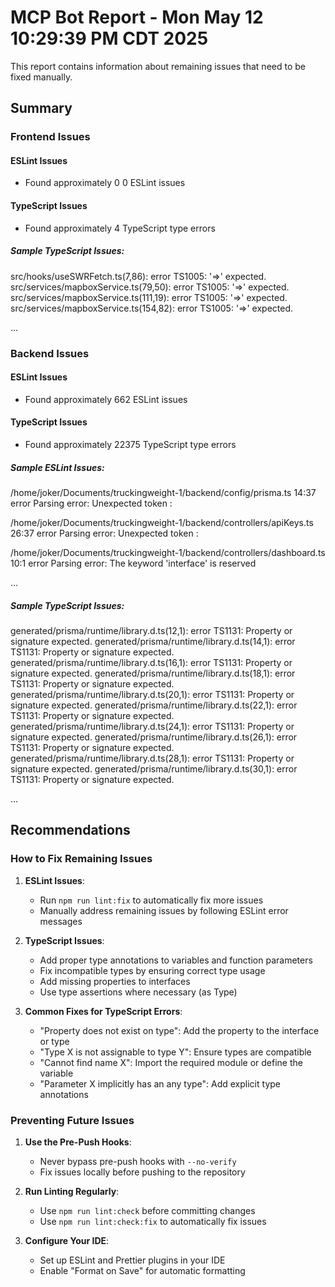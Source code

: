 <!--

 * Copyright (c) 2025 Cargo Scale Pro Inc. All Rights Reserved.
 * 
 * PROPRIETARY AND CONFIDENTIAL
 * 
 * This file is part of the Cargo Scale Pro Inc Weight Management System.
 * Unauthorized copying of this file, via any medium is strictly prohibited.
 * 
 * This file contains proprietary and confidential information of 
 * Cargo Scale Pro Inc and may not be copied, distributed, or used
 * in any way without explicit written permission.
 

-->

# MCP Bot Report - Mon May 12 10:29:39 PM CDT 2025

This report contains information about remaining issues that need to be fixed manually.

## Summary

### Frontend Issues

#### ESLint Issues

- Found approximately 0
  0 ESLint issues

#### TypeScript Issues

- Found approximately 4 TypeScript type errors

##### Sample TypeScript Issues:

src/hooks/useSWRFetch.ts(7,86): error TS1005: '=>' expected.
src/services/mapboxService.ts(79,50): error TS1005: '=>' expected.
src/services/mapboxService.ts(111,19): error TS1005: '=>' expected.
src/services/mapboxService.ts(154,82): error TS1005: '=>' expected.

...

### Backend Issues

#### ESLint Issues

- Found approximately 662 ESLint issues

#### TypeScript Issues

- Found approximately 22375 TypeScript type errors

##### Sample ESLint Issues:

/home/joker/Documents/truckingweight-1/backend/config/prisma.ts
14:37 error Parsing error: Unexpected token :

/home/joker/Documents/truckingweight-1/backend/controllers/apiKeys.ts
26:37 error Parsing error: Unexpected token :

/home/joker/Documents/truckingweight-1/backend/controllers/dashboard.ts
10:1 error Parsing error: The keyword 'interface' is reserved

...

##### Sample TypeScript Issues:

generated/prisma/runtime/library.d.ts(12,1): error TS1131: Property or signature expected.
generated/prisma/runtime/library.d.ts(14,1): error TS1131: Property or signature expected.
generated/prisma/runtime/library.d.ts(16,1): error TS1131: Property or signature expected.
generated/prisma/runtime/library.d.ts(18,1): error TS1131: Property or signature expected.
generated/prisma/runtime/library.d.ts(20,1): error TS1131: Property or signature expected.
generated/prisma/runtime/library.d.ts(22,1): error TS1131: Property or signature expected.
generated/prisma/runtime/library.d.ts(24,1): error TS1131: Property or signature expected.
generated/prisma/runtime/library.d.ts(26,1): error TS1131: Property or signature expected.
generated/prisma/runtime/library.d.ts(28,1): error TS1131: Property or signature expected.
generated/prisma/runtime/library.d.ts(30,1): error TS1131: Property or signature expected.

...

## Recommendations

### How to Fix Remaining Issues

1. **ESLint Issues**:

   - Run `npm run lint:fix` to automatically fix more issues
   - Manually address remaining issues by following ESLint error messages

2. **TypeScript Issues**:

   - Add proper type annotations to variables and function parameters
   - Fix incompatible types by ensuring correct type usage
   - Add missing properties to interfaces
   - Use type assertions where necessary (as Type)

3. **Common Fixes for TypeScript Errors**:
   - "Property does not exist on type": Add the property to the interface or type
   - "Type X is not assignable to type Y": Ensure types are compatible
   - "Cannot find name X": Import the required module or define the variable
   - "Parameter X implicitly has an any type": Add explicit type annotations

### Preventing Future Issues

1. **Use the Pre-Push Hooks**:

   - Never bypass pre-push hooks with `--no-verify`
   - Fix issues locally before pushing to the repository

2. **Run Linting Regularly**:

   - Use `npm run lint:check` before committing changes
   - Use `npm run lint:check:fix` to automatically fix issues

3. **Configure Your IDE**:
   - Set up ESLint and Prettier plugins in your IDE
   - Enable "Format on Save" for automatic formatting
